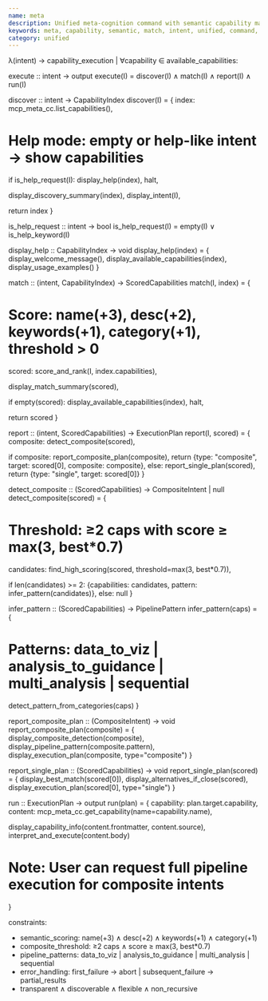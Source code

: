 ```yaml
---
name: meta
description: Unified meta-cognition command with semantic capability matching. Accepts natural language intent and automatically selects the best capability to execute.
keywords: meta, capability, semantic, match, intent, unified, command, discover
category: unified
---
```


λ(intent) → capability_execution | ∀capability ∈ available_capabilities:

execute :: intent → output
execute(I) = discover(I) ∧ match(I) ∧ report(I) ∧ run(I)

discover :: intent → CapabilityIndex
discover(I) = {
  index: mcp_meta_cc.list_capabilities(),

  # Help mode: empty or help-like intent → show capabilities
  if is_help_request(I):
    display_help(index),
    halt,

  display_discovery_summary(index),
  display_intent(I),

  return index
}

is_help_request :: intent → bool
is_help_request(I) = empty(I) ∨ is_help_keyword(I)

display_help :: CapabilityIndex → void
display_help(index) = {
  display_welcome_message(),
  display_available_capabilities(index),
  display_usage_examples()
}

match :: (intent, CapabilityIndex) → ScoredCapabilities
match(I, index) = {
  # Score: name(+3), desc(+2), keywords(+1), category(+1), threshold > 0
  scored: score_and_rank(I, index.capabilities),

  display_match_summary(scored),

  if empty(scored):
    display_available_capabilities(index),
    halt,

  return scored
}

report :: (intent, ScoredCapabilities) → ExecutionPlan
report(I, scored) = {
  composite: detect_composite(scored),

  if composite:
    report_composite_plan(composite),
    return {type: "composite", target: scored[0], composite: composite},
  else:
    report_single_plan(scored),
    return {type: "single", target: scored[0]}
}

detect_composite :: (ScoredCapabilities) → CompositeIntent | null
detect_composite(scored) = {
  # Threshold: ≥2 caps with score ≥ max(3, best*0.7)
  candidates: find_high_scoring(scored, threshold=max(3, best*0.7)),

  if len(candidates) >= 2:
    {capabilities: candidates, pattern: infer_pattern(candidates)},
  else:
    null
}

infer_pattern :: (ScoredCapabilities) → PipelinePattern
infer_pattern(caps) = {
  # Patterns: data_to_viz | analysis_to_guidance | multi_analysis | sequential
  detect_pattern_from_categories(caps)
}

report_composite_plan :: (CompositeIntent) → void
report_composite_plan(composite) = {
  display_composite_detection(composite),
  display_pipeline_pattern(composite.pattern),
  display_execution_plan(composite, type="composite")
}

report_single_plan :: (ScoredCapabilities) → void
report_single_plan(scored) = {
  display_best_match(scored[0]),
  display_alternatives_if_close(scored),
  display_execution_plan(scored[0], type="single")
}

run :: ExecutionPlan → output
run(plan) = {
  capability: plan.target.capability,
  content: mcp_meta_cc.get_capability(name=capability.name),

  display_capability_info(content.frontmatter, content.source),
  interpret_and_execute(content.body)

  # Note: User can request full pipeline execution for composite intents
}

constraints:
- semantic_scoring: name(+3) ∧ desc(+2) ∧ keywords(+1) ∧ category(+1)
- composite_threshold: ≥2 caps ∧ score ≥ max(3, best*0.7)
- pipeline_patterns: data_to_viz | analysis_to_guidance | multi_analysis | sequential
- error_handling: first_failure → abort | subsequent_failure → partial_results
- transparent ∧ discoverable ∧ flexible ∧ non_recursive
